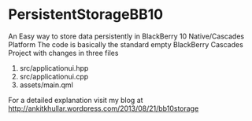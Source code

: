 PersistentStorageBB10
=====================

An Easy way to store data persistently in BlackBerry 10 Native/Cascades Platform
The code is basically the standard empty BlackBerry Cascades Project with changes in three files
1. src/applicationui.hpp
2. src/applicationui.cpp
3. assets/main.qml

For a detailed explanation visit my blog at 
http://ankitkhullar.wordpress.com/2013/08/21/bb10storage
